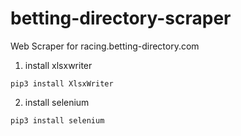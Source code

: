 # betting-directory-scraper
Web Scraper for racing.betting-directory.com

1. install xlsxwriter

```pip3 install XlsxWriter```

2. install selenium

```pip3 install selenium```


